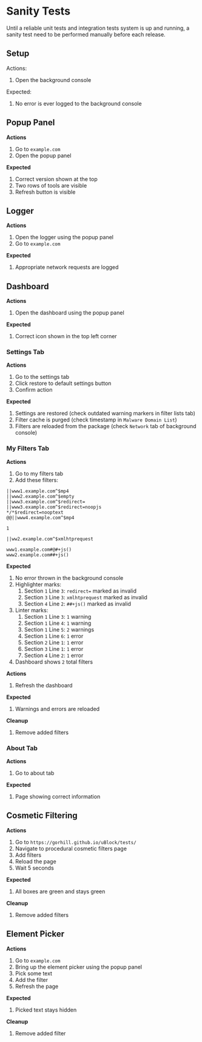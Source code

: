 # Sanity Tests

Until a reliable unit tests and integration tests system is up and running, a
sanity test need to be performed manually before each release.

## Setup

Actions:
1. Open the background console

Expected:
1. No error is ever logged to the background console

## Popup Panel

**Actions**
1. Go to `example.com`
1. Open the popup panel

**Expected**
1. Correct version shown at the top
1. Two rows of tools are visible
1. Refresh button is visible

## Logger

**Actions**
1. Open the logger using the popup panel
1. Go to `example.com`

**Expected**
1. Appropriate network requests are logged

## Dashboard

**Actions**
1. Open the dashboard using the popup panel

**Expected**
1. Correct icon shown in the top left corner

### Settings Tab

**Actions**
1. Go to the settings tab
1. Click restore to default settings button
1. Confirm action

**Expected**
1. Settings are restored (check outdated warning markers in filter lists tab)
1. Filter cache is purged (check timestamp in `Malware Domain List`)
1. Filters are reloaded from the package (check `Network` tab of background
   console)

### My Filters Tab

**Actions**
1. Go to my filters tab
1. Add these filters:
```
||www1.example.com^$mp4
||www2.example.com^$empty
||www3.example.com^$redirect=
||www3.example.com^$redirect=noopjs
*/*$redirect=nooptext
@@||www4.example.com^$mp4

1

||ww2.example.com^$xmlhtprequest

www1.example.com#@#+js()
www2.example.com##+js()
```

**Expected**
1. No error thrown in the background console
1. Highlighter marks:
   1. Section `1` Line `3`: `redirect=` marked as invalid
   1. Section `3` Line `3`: `xmlhtprequest` marked as invalid
   1. Section `4` Line `2`: `##+js()` marked as invalid
1. Linter marks:
   1. Section `1` Line `3`: `1` warning
   1. Section `1` Line `4`: `1` warning
   1. Section `1` Line `5`: `2` warnings
   1. Section `1` Line `6`: `1` error
   1. Section `2` Line `1`: `1` error
   1. Section `3` Line `1`: `1` error
   1. Section `4` Line `2`: `1` error
1. Dashboard shows `2` total filters

**Actions**
1. Refresh the dashboard

**Expected**
1. Warnings and errors are reloaded

**Cleanup**
1. Remove added filters

### About Tab

**Actions**
1. Go to about tab

**Expected**
1. Page showing correct information

## Cosmetic Filtering

**Actions**
1. Go to `https://gorhill.github.io/uBlock/tests/`
1. Navigate to procedural cosmetic filters page
1. Add filters
1. Reload the page
1. Wait 5 seconds

**Expected**
1. All boxes are green and stays green

**Cleanup**
1. Remove added filters

## Element Picker

**Actions**
1. Go to `example.com`
1. Bring up the element picker using the popup panel
1. Pick some text
1. Add the filter
1. Refresh the page

**Expected**
1. Picked text stays hidden

**Cleanup**
1. Remove added filter
